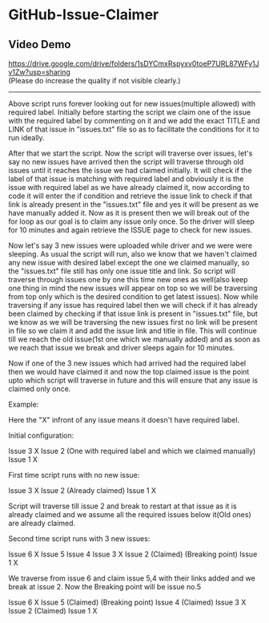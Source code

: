 # GitHub-Issue-Claimer

## Video Demo
https://drive.google.com/drive/folders/1sDYCmxRspyxv0toeP7URL87WFy1Jv1Zw?usp=sharing
<br>(Please do increase the quality if not visible clearly.)
<hr>
Above script runs forever looking out for new issues(multiple allowed) with required label. Initially before starting the script we claim one of the issue
with the required label by commenting on it and we add the exact TITLE and LINK of that issue in "issues.txt" file so as to facilitate the conditions
for it to run ideally.

After that we start the script. Now the script will traverse over issues, let's say no new issues have arrived then the script will traverse through
old issues until it reaches the issue we had claimed initially. It will check if the label of that issue is matching with required label and
obviously it is the issue with required label as we have already claimed it, now according to code it will enter the if condition and retrieve the
issue link to check if that link is already present in the "issues.txt" file and yes it will be present as we have manually added it. Now as it is
present then we will break out of the for loop as our goal is to claim any issue only once. So the driver will sleep for 10 minutes and again retrieve
the ISSUE page to check for new issues.

Now let's say 3 new issues were uploaded while driver and we were were sleeping. As usual the script will run, also we know that we haven't claimed
any new issue with desired label except the one we claimed manually, so the "issues.txt" file still has only one issue title and link. So script
will traverse through issues one by one this time new ones as well(also keep one thing in mind the new issues will appear on top so we will be traversing
from top only which is the desired condition to get latest issues). Now while traversing if any issue has required label then we will check if it has
already been claimed by checking if that issue link is present in "issues.txt" file, but we know as we will be traversing the new issues first no link
will be present in file so we claim it and add the issue link and title in file. This will continue till we reach the old issue(1st one which we manually added)
and as soon as we reach that issue we break and driver sleeps again for 10 minutes.

Now if one of the 3 new issues which had arrived had the required label then we would have claimed it and now the top claimed issue is the point upto which script will
traverse in future and this will ensure that any issue is claimed only once.


Example:

Here the "X" infront of any issue means it doesn't have required label.

Initial configuration:

Issue 3 X
Issue 2 (One with required label and which we claimed manually)
Issue 1 X

First time script runs with no new issue:

Issue 3 X
Issue 2 (Already claimed)
Issue 1 X

Script will traverse till issue 2 and break to restart at that issue as it is already claimed and we assume all the required issues below it(Old ones) are already
claimed.

Second time script runs with 3 new issues:

Issue 6 X
Issue 5
Issue 4
Issue 3 X
Issue 2 (Claimed) (Breaking point)
Issue 1 X

We traverse from issue 6 and claim issue 5,4 with their links added and we break at issue 2. Now the Breaking point will be issue no.5

Issue 6 X
Issue 5 (Claimed) (Breaking point)
Issue 4 (Claimed)
Issue 3 X
Issue 2 (Claimed)
Issue 1 X
